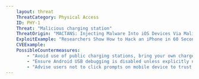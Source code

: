 ```yaml
---
    layout: threat
    ThreatCategory: Physical Access
    ID: PHY-1
    Threat: "Malicious charging station"
    ThreatOrigin: "MACTANS: Injecting Malware Into iOS Devices Via Malicious Chargers [^46]"
    ExploitExample: "Researchers Show How to Hack an iPhone in 60 Seconds [^147]"
    CVEExample:
    PossibleCountermeasures:
        - "Avoid use of public charging stations, bring your own charger."
        - "Ensure Android USB debugging is disabled unless explicitly needed (e.g. by app developers)."
        - "Advise users not to click prompts on mobile device to trust other devices when connected over USB."
---
```

